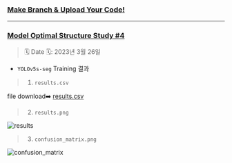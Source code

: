 ### [Make Branch & Upload Your Code!](https://github.com/Team-BoonMoSa/YOLOv5/issues/1)


---


### [Model Optimal Structure Study #4](https://github.com/Team-BoonMoSa/YOLOv5/issues/4)  

> 🗓 Date 🗓: 2023년 3월 26일  

* `YOLOv5s-seg` Training 결과  

> 1. `results.csv`  


  file download➡️ [results.csv](https://github.com/Team-BoonMoSa/YOLOv5/files/11070633/results.csv)  

> 2. `results.png`  


![results](https://user-images.githubusercontent.com/69287689/227752338-824b233e-81e2-4786-9963-d4919ed85011.png)  

> 3. `confusion_matrix.png`  


![confusion_matrix](https://user-images.githubusercontent.com/69287689/227752345-e14c10dd-1054-4f16-bc2a-afa528e5beb2.png)  
